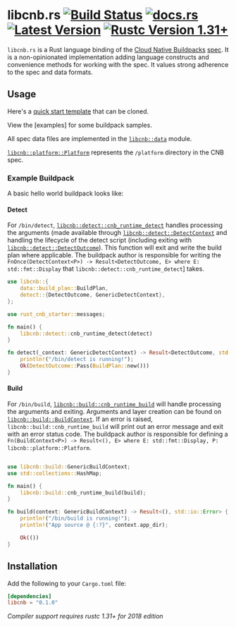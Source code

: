 # libcnb.rs [![Build Status]][ci] [![docs.rs]][docs.rs] [![Latest Version]][crates.io] [![Rustc Version 1.31+]][rustc]

[Build Status]: https://img.shields.io/github/workflow/status/Malax/libcnb/Rust/master
[ci]: https://github.com/Malax/libcnb/actions?query=branch%3Amaster
[Latest Version]: https://img.shields.io/crates/v/libcnb.svg
[crates.io]: https://crates.io/crates/libcnb
[Rustc Version 1.31+]: https://img.shields.io/badge/rustc-1.31+-lightgray.svg
[rustc]: https://blog.rust-lang.org/2018/12/06/Rust-1.31-and-rust-2018.html
[docs.rs]: https://img.shields.io/docsrs/libcnb

`libcnb.rs` is a Rust language binding of the [Cloud Native Buildpacks](https://buildpacks.io) [spec](https://github.com/buildpacks/spec). It is a non-opinionated implementation adding language constructs and convenience methods for working with the spec. It values strong adherence to the spec and data formats.

## Usage

Here's a [quick start template](https://github.com/Malax/rust-cnb-starter) that can be cloned.

View the [examples] for some buildpack samples.

All spec data files are implemented in the [`libcnb::data`](https://docs.rs/libcnb/*/libcnb/data/index.html) module.

[`libcnb::platform::Platform`](https://docs.rs/libcnb/*/libcnb/platform/trait.Platform.html) represents the `/platform` directory in the CNB spec.


### Example Buildpack

A basic hello world buildpack looks like:

#### Detect

For `/bin/detect`, [`libcnb::detect::cnb_runtime_detect`](https://docs.rs/libcnb/*/libcnb/detect/fn.cnb_runtime_detect.html) handles processing the arguments (made available through [`libcnb::detect::DetectContext`](https://docs.rs/libcnb/*/libcnb/detect/struct.DetectContext.html) and handling the lifecycle of the detect script (including exiting with [`libcnb::detect::DetectOutcome`](https://docs.rs/libcnb/*/libcnb/detect/enum.DetectOutcome.html)). This function will exit and write the build plan where applicable. The buildpack author is responsible for writing the `FnOnce(DetectContext<P>) -> Result<DetectOutcome, E> where E: std::fmt::Display` that `libcnb::detect::cnb_runtime_detect`] takes.


```rust
use libcnb::{
    data::build_plan::BuildPlan,
    detect::{DetectOutcome, GenericDetectContext},
};

use rust_cnb_starter::messages;

fn main() {
    libcnb::detect::cnb_runtime_detect(detect)
}

fn detect(_context: GenericDetectContext) -> Result<DetectOutcome, std::io::Error> {
    println!("/bin/detect is running!");
    Ok(DetectOutcome::Pass(BuildPlan::new()))
}
```

#### Build

For `/bin/build`, [`libcnb::build::cnb_runtime_build`](https://docs.rs/libcnb/*/libcnb/build/fn.cnb_runtime_build.html) will handle processing the arguments and exiting. Arguments and layer creation can be found on [`libcnb::build::BuildContext`](https://docs.rs/libcnb/*/libcnb/build/index.html). If an error is raised, `libcnb::build::cnb_runtime_build` will print out an error message and exit with an error status code. The buildpack author is responsible for defining a `Fn(BuildContext<P>) -> Result<(), E> where E: std::fmt::Display, P: libcnb::platform::Platform`.

```rust

use libcnb::build::GenericBuildContext;
use std::collections::HashMap;

fn main() {
    libcnb::build::cnb_runtime_build(build);
}

fn build(context: GenericBuildContext) -> Result<(), std::io::Error> {
    println!("/bin/build is running!");
    println!("App source @ {:?}", context.app_dir);

    Ok(())
}
```

## Installation
Add the following to your `Cargo.toml` file:

```toml
[dependencies]
libcnb = "0.1.0"
```

*Compiler support requires rustc 1.31+ for 2018 edition*
